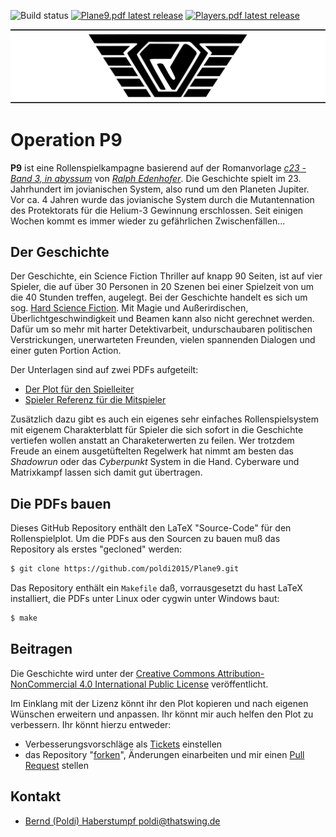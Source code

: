 ![Build status](https://img.shields.io/github/actions/workflow/status/poldi2015/Plane9/build_documents.yml) [![Plane9.pdf latest release](https://img.shields.io/github/release/poldi2015/Plane9.svg?label=Plane9.pdf)](https://github.com/poldi2015/Plane9/releases/latest/download/Plane9.pdf) [![Players.pdf latest release](https://img.shields.io/github/release/poldi2015/Plane9.svg?label=Players.pdf)](https://github.com/poldi2015/Plane9/releases/latest/download/Players.pdf)

![Logo](images/logo_readme.png)


# Operation P9

**P9** ist eine Rollenspielkampagne basierend auf der Romanvorlage *[c23 - Band 3, in abyssum](https://www.century23.de/index.php/buecher)* von *[Ralph  Edenhofer](https://www.century23.de/index.php/autor)*. Die Geschichte spielt im 23. Jahrhundert im jovianischen System, also rund um den Planeten Jupiter. Vor ca. 4 Jahren wurde das jovianische System durch die Mutantennation des Protektorats für die Helium-3 Gewinnung erschlossen. Seit einigen Wochen kommt es immer wieder zu gefährlichen Zwischenfällen...

## Der Geschichte

Der Geschichte, ein Science Fiction Thriller auf knapp 90 Seiten, ist auf vier Spieler, die auf über 30 Personen in 20 Szenen 
bei einer Spielzeit von um die 40 Stunden treffen, augelegt. Bei der Geschichte handelt es sich um sog. 
[Hard Science Fiction](https://en.wikipedia.org/wiki/Hard_science_fiction). Mit Magie und Außerirdischen, 
Überlichtgeschwindigkeit und Beamen kann also nicht gerechnet werden. Dafür um so mehr mit harter Detektivarbeit, undurschaubaren
politischen Verstrickungen, unerwarteten Freunden, vielen spannenden Dialogen und einer guten Portion Action.

Der Unterlagen sind auf zwei PDFs aufgeteilt:

* [Der Plot für den Spielleiter](https://github.com/poldi2015/Plane9/releases/latest/download/Plane9.pdf)
* [Spieler Referenz für die Mitspieler](https://github.com/poldi2015/Plane9/releases/latest/download/Players.pdf)

Zusätzlich dazu gibt es auch ein eigenes sehr einfaches Rollenspielsystem mit eigenem Charakterblatt für Spieler die
sich sofort in die Geschichte vertiefen wollen anstatt an Charaketerwerten zu feilen. Wer trotzdem Freude an einem
ausgetüftelten Regelwerk hat nimmt am besten das *Shadowrun* oder das *Cyberpunkt* System in die Hand. 
Cyberware und Matrixkampf lassen sich damit gut übertragen.

## Die PDFs bauen

Dieses GitHub Repository enthält den LaTeX "Source-Code" für den Rollenspielplot. Um die PDFs aus den Sourcen zu bauen muß das Repository als erstes "gecloned" werden:

```bash
$ git clone https://github.com/poldi2015/Plane9.git
```

Das Repository enthält ein `Makefile` daß, vorrausgesetzt du hast LaTeX installiert, die PDFs unter Linux oder cygwin unter Windows baut:

```bash
$ make
```

## Beitragen

Die Geschichte wird unter der [Creative Commons Attribution-NonCommercial 4.0 International Public
License](LICENSE.txt) veröffentlicht.

Im Einklang mit der Lizenz könnt ihr den Plot kopieren und nach eigenen Wünschen erweitern und anpassen. Ihr könnt mir auch helfen den Plot zu verbessern. Ihr könnt hierzu entweder:

* Verbesserungsvorschläge als [Tickets](https://github.com/poldi2015/Plane9/issues) einstellen
* das Repository "[forken](https://help.github.com/en/articles/fork-a-repo)", Änderungen einarbeiten und mir einen [Pull Request](https://help.github.com/en/articles/creating-a-pull-request-from-a-fork) stellen

## Kontakt

* [Bernd (Poldi) Haberstumpf <poldi@thatswing.de>](mailto:poldi@thatswing.de)
